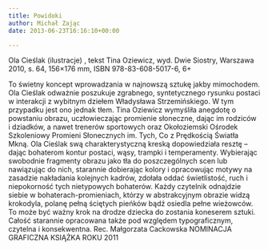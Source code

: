 ```yaml
---
title: Powidoki
author: Michał Zając
date: 2013-06-23T16:16:10+00:00

---
```

Ola Cieślak (ilustracje) , tekst Tina Oziewicz, wyd. Dwie Siostry, Warszawa 2010, s. 64, 156&#215;176 mm, ISBN 978-83-608-5017-6, 6+


  To świetny koncept wprowadzania w najnowszą sztukę jakby mimochodem. Ola Cieślak odważnie poszukuje zgrabnego, syntetycznego rysunku postaci w interakcji z wybitnym dziełem Władysława Strzemińskiego. W tym przypadku jest ono jednak tłem.
Tina Oziewicz wymyśliła anegdotę o powstaniu obrazu, uczłowieczając promienie słoneczne, dając im rodziców i dziadków, a nawet trenerów sportowych oraz Okołoziemski Ośrodek Szkoleniowy Promieni Słonecznych im. Tych, Co z Prędkością Światła Mkną.
Ola Cieślak swą charakterystyczną kreską dopowiedziała resztę – dając bohaterom kontur postaci, wąsy, trampki i temperamenty. Wybierając swobodnie fragmenty obrazu jako tła do poszczególnych scen lub nawiązując do nich, starannie dobierając kolory i opracowując motywy na zasadzie nakładania kolejnych kadrów, zdołała oddać świetlistość, ruch i niepokorność tych nietypowych bohaterów.
Każdy czytelnik odnajdzie siebie w bohaterach-promieniach, którzy w abstrakcyjnym obrazie widzą krokodyla, polanę pełną ściętych pieńków bądź osiedla pełne wieżowców. To może być ważny krok na drodze dziecka do zostania koneserem sztuki.
Całość starannie opracowana także pod względem typograficznym, czytelna i konsekwentna. Rec. Małgorzata Cackowska
NOMINACJA GRAFICZNA KSIĄŻKA ROKU 2011

 
